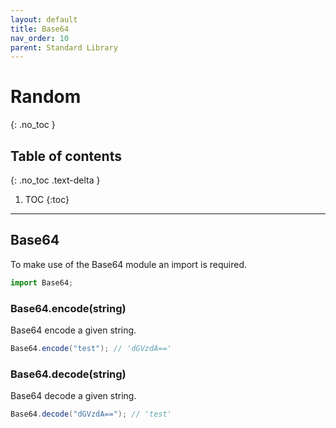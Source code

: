 ```yaml
---
layout: default
title: Base64
nav_order: 10
parent: Standard Library
---
```


# Random
{: .no_toc }

## Table of contents
{: .no_toc .text-delta }

1. TOC
{:toc}

---

## Base64
To make use of the Base64 module an import is required.

```js
import Base64;
```

### Base64.encode(string)

Base64 encode a given string.

```cs
Base64.encode("test"); // 'dGVzdA=='
```

### Base64.decode(string)

Base64 decode a given string.

```cs
Base64.decode("dGVzdA=="); // 'test'
```